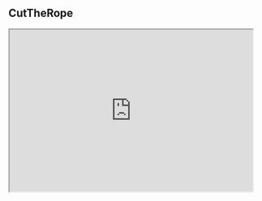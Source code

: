 
## CutTheRope
<iframe src="https://sfmemz.github.io/CutTheRope/" width="480" height="320">
<a href="/index.html">More Games</a>
